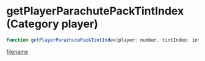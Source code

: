# getPlayerParachutePackTintIndex (Category player)

```js
function getPlayerParachutePackTintIndex(player: number, tintIndex: intPtr): Array
```

[filename](getPlayerParachutePackTintIndex_m.md ':include')